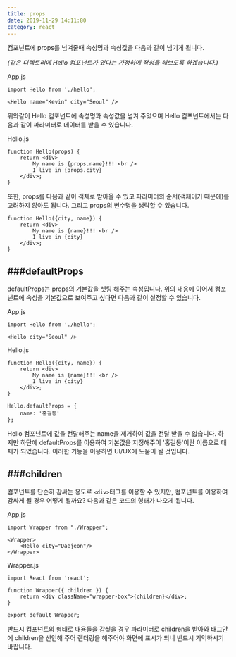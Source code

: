 ```yaml
---
title: props
date: 2019-11-29 14:11:80
category: react
---
```


컴포넌트에 props를 넘겨줄때 속성명과 속성값을 다음과 같이 넘기게 됩니다.

_(같은 디렉토리에 Hello 컴포넌트가 있다는 가정하에 작성을 해보도록 하겠습니다.)_

App.js
```
import Hello from './hello';

<Hello name="Kevin" city="Seoul" />
```

위와같이 Hello 컴포넌트에 속성명과 속성값을 넘겨 주었으며 Hello 컴포넌트에서는 다음과 같이 파라미터로 데이터를 받을 수 있습니다.

Hello.js
```
function Hello(props) {
    return <div>
        My name is {props.name}!!! <br />
        I live in {props.city}
    </div>;
}
```

또한, props를 다음과 같이 객체로 받아올 수 있고 파라미터의 순서(객체이기 때문에)를 고려하지 않아도 됩니다. 그리고 props의 변수명을 생략할 수 있습니다.

```
function Hello({city, name}) {
    return <div>
        My name is {name}!!! <br />
        I live in {city}
    </div>;
}
```
###defaultProps
---

defaultProps는 props의 기본값을 셋팅 해주는 속성입니다. 위의 내용에 이어서 컴포넌트에 속성을 기본값으로 보여주고 싶다면 다음과 같이 설정할 수 있습니다.

App.js
```
import Hello from './hello';

<Hello city="Seoul" />
```

Hello.js
```
function Hello({city, name}) {
    return <div>
        My name is {name}!!! <br />
        I live in {city}
    </div>;
}

Hello.defaultProps = {
    name: '홍길동'
};
```

Hello 컴포넌트에 값을 전달해주는 name을 제거하여 값을 전달 받을 수 없습니다. 하지만 하단에 defaultProps를 이용하여 기본값을 지정해주어 '홍길동'이란 이름으로 대체가 되었습니다. 이러한 기능을 이용하면 UI/UX에 도움이 될 것입니다.

###children
---

컴포넌트를 단순히 감싸는 용도로 `<div>`태그를 이용할 수 있지만, 컴포넌트를 이용하여 감싸게 될 경우 어떻게 될까요? 다음과 같은 코드의 형태가 나오게 됩니다.

App.js
```
import Wrapper from "./Wrapper";

<Wrapper>
    <Hello city="Daejeon"/>
</Wrapper>
```

Wrapper.js
```
import React from 'react';

function Wrapper({ children }) {
    return <div className="wrapper-box">{children}</div>;
}

export default Wrapper;
```

반드시 컴포넌트의 형태로 내용들을 감앃을 경우 파라미터로 children을 받아와 태그안에 children을 선언해 주어 렌더링을 해주어야 화면에 표시가 되니 반드시 기억하시기 바랍니다.
